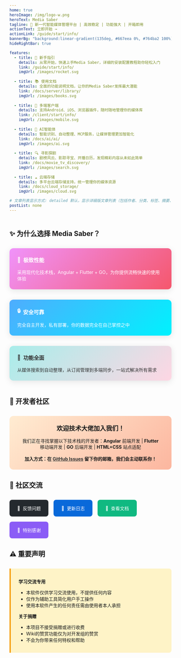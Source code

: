 ```yaml
---
home: true
heroImage: /img/logo-w.png
heroText: Media Saber
tagline: 🚀 新一代智能媒体管理平台 | 高效稳定 | 功能强大 | 开箱即用
actionText: 立即开始 →
actionLink: /guide/start/info/
bannerBg: "background:linear-gradient(135deg, #667eea 0%, #764ba2 100%)"
hideRightBar: true

features:
  - title: 🎯 新手指引
    details: 从零开始，快速上手Media Saber，详细的安装配置教程助你轻松入门
    link: /guide/start/info/
    imgUrl: /images/rocket.svg
    
  - title: 📚 使用文档
    details: 全面的功能说明文档，让你的Media Saber发挥最大潜能
    link: /docs/server/library/
    imgUrl: /images/books.svg
    
  - title: 📱 多端客户端
    details: 支持Android、iOS、浏览器插件，随时随地管理你的媒体库
    link: /client/start/info/
    imgUrl: /images/mobile.svg
    
  - title: 🤖 AI智能体
    details: 智能识别、自动整理、MCP服务，让媒体管理更加智能化
    link: /docs/ai/ai/
    imgUrl: /images/ai.svg
    
  - title: 🔍 寻影探剧
    details: 剧榜风云、影踪寻宝、开播日历，发现精彩内容从未如此简单
    link: /docs/movie_tv_discovery/
    imgUrl: /images/search.svg
    
  - title: ☁️ 云端存储
    details: 多平台云端存储支持，统一管理你的媒体资源
    link: /docs/cloud_storage/
    imgUrl: /images/cloud.svg

# 文章列表显示方式: detailed 默认，显示详细版文章列表（包括作者、分类、标签、摘要、分页等）| simple => 显示简约版文章列表（仅标题和日期）| none 不显示文章列表
postList: none
---
```


<style>
/* 覆盖features hover时的紫色文字 */
.home-wrapper .banner .banner-conent .feature:hover h2, 
.home-wrapper .banner .banner-conent .feature:hover p {
    color: #e1c7fc !important;
}
</style>

<div style="margin: 3rem 0;">

## ✨ 为什么选择 Media Saber？

<div style="display: grid; grid-template-columns: repeat(auto-fit, minmax(300px, 1fr)); gap: 2rem; margin: 2rem 0;">

<div style="background: linear-gradient(135deg, #f093fb 0%, #f5576c 100%); padding: 1.5rem; border-radius: 12px; color: white; box-shadow: 0 4px 20px rgba(0,0,0,0.1);">
<h3 style="margin-top: 0; display: flex; align-items: center;">
🚀 <span style="margin-left: 0.5rem;">极致性能</span>
</h3>
<p style="margin-bottom: 0;">采用现代化技术栈，Angular + Flutter + GO，为你提供流畅快速的使用体验</p>
</div>

<div style="background: linear-gradient(135deg, #4facfe 0%, #00f2fe 100%); padding: 1.5rem; border-radius: 12px; color: white; box-shadow: 0 4px 20px rgba(0,0,0,0.1);">
<h3 style="margin-top: 0; display: flex; align-items: center;">
🔒 <span style="margin-left: 0.5rem;">安全可靠</span>
</h3>
<p style="margin-bottom: 0;">完全自主开发，私有部署，你的数据完全在自己掌控之中</p>
</div>

<div style="background: linear-gradient(135deg, #a8edea 0%, #fed6e3 100%); padding: 1.5rem; border-radius: 12px; color: #333; box-shadow: 0 4px 20px rgba(0,0,0,0.1);">
<h3 style="margin-top: 0; display: flex; align-items: center;">
🎯 <span style="margin-left: 0.5rem;">功能全面</span>
</h3>
<p style="margin-bottom: 0;">从媒体搜索到自动整理，从订阅管理到多端同步，一站式解决所有需求</p>
</div>

</div>

</div>

## 🎉 开发者社区

<div style="background: linear-gradient(135deg, #ffecd2 0%, #fcb69f 100%); padding: 1.5rem 2rem; border-radius: 12px; margin: 2rem 0; text-align: center;">

<h3 style="margin: 0 0 1rem 0; font-size: 1.2rem;">欢迎技术大佬加入我们！</h3>

<p style="margin: 0 0 1rem 0; line-height: 1.4;">我们正在寻找掌握以下技术栈的开发者：<strong>Angular</strong> 前端开发 | <strong>Flutter</strong> 移动端开发 | <strong>GO</strong> 后端开发 | <strong>HTML+CSS</strong> 站点适配</p>

<p style="margin: 0; font-weight: bold;">加入方式：在 <a href="https://github.com/xylplm/media-saber-public/issues" target="_blank" style="color: #333; text-decoration: underline;">GitHub Issues</a> 留下你的邮箱，我们会主动联系你！</p>

</div>

## 💬 社区交流

<div style="display: flex; gap: 1rem; flex-wrap: wrap; margin: 2rem 0;">

<a href="https://github.com/xylplm/media-saber-public/issues" target="_blank" style="text-decoration: none;">
<div style="background: #24292e; color: white; padding: 1rem 1.5rem; border-radius: 8px; display: flex; align-items: center; transition: transform 0.2s;" onmouseover="this.style.transform='translateY(-2px)'" onmouseout="this.style.transform='translateY(0)'">
🐛 <span style="margin-left: 0.5rem;">反馈问题</span>
</div>
</a>

<a href="/update_version/" target="_blank" style="text-decoration: none;">
<div style="background: #0969da; color: white; padding: 1rem 1.5rem; border-radius: 8px; display: flex; align-items: center; transition: transform 0.2s;" onmouseover="this.style.transform='translateY(-2px)'" onmouseout="this.style.transform='translateY(0)'">
💭 <span style="margin-left: 0.5rem;">更新日志</span>
</div>
</a>

<a href="/docs/main_page/index/" target="_blank" style="text-decoration: none;">
<div style="background: #10b981; color: white; padding: 1rem 1.5rem; border-radius: 8px; display: flex; align-items: center; transition: transform 0.2s;" onmouseover="this.style.transform='translateY(-2px)'" onmouseout="this.style.transform='translateY(0)'">
📖 <span style="margin-left: 0.5rem;">查看文档</span>
</div>
</a>

<a href="/Acknowledgements/" style="text-decoration: none;">
<div style="background: #8b5cf6; color: white; padding: 1rem 1.5rem; border-radius: 8px; display: flex; align-items: center; transition: transform 0.2s;" onmouseover="this.style.transform='translateY(-2px)'" onmouseout="this.style.transform='translateY(0)'">
🙏 <span style="margin-left: 0.5rem;">特别感谢</span>
</div>
</a>

</div>

## ⚠️ 重要声明

<div style="background: #fef3c7; border-left: 4px solid #f59e0b; padding: 1rem 1.5rem; border-radius: 0 8px 8px 0; margin: 2rem 0;">

**学习交流专用**
- 本软件仅供学习交流使用，不提供任何内容
- 仅作为辅助工具简化用户手工操作
- 使用本软件产生的任何责任需由使用者本人承担

**关于捐赠**
- 本项目不接受捐赠或进行收费
- Wiki的赞赏功能仅为对开发组的赞赏
- 不会为你带来任何特权和帮助

</div>
